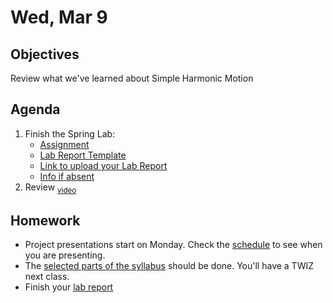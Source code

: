 Wed, Mar 9
=========    

 Objectives  
------------  
Review what we've learned about Simple Harmonic Motion
 
Agenda    
---------    
1. Finish the Spring Lab:
	- [Assignment](https://avon.schoology.com/course/5138386920/materials/gp/5745204550)
	- [Lab Report Template](https://avon.schoology.com/course/5138386920/materials/gp/5745204504)
	- [Link to upload your Lab Report][turnin]
	- [Info if absent](https://avon.schoology.com/page/5745197671)
2. Review <sub>[video](https://avon.schoology.com/course/5138386920/materials/gp/5527386194)</sub>

Homework  
-------------    

- Project presentations start on Monday.  Check the [schedule][sched] to see when you are presenting.
- The [selected parts of the syllabus][syl] should be done.  You'll have a TWIZ next class.
- Finish your [lab report][turnin]
 
[sched]: https://avoncsc-my.sharepoint.com/:x:/g/personal/zjrohrbach_avon-schools_org/ERhuKfM6FuZAu7ceF1RrcTMBOxKzjRD5kdb5vncOwACRwg?e=W4jjF8
[syl]: https://avon.schoology.com/course/5138386920/materials/gp/5737258515
[turnin]: https://avon.schoology.com/assignment/5527386002/

<!--stackedit_data:
eyJoaXN0b3J5IjpbLTMyMzE4Mzg4MywtNTExMzc0OTk4LC04ND
QxODk2MDIsLTEzNjI4NDExMzgsMTA0ODExOTgzNSw5MDE4NTc0
NCwtMTU4MDA4MzU4OSwxMzExNzcwOTI3LDIxMjc3MDkyMzEsLT
E3NzMyNTEwNiwzOTYzNjk1NTAsLTYzNzc2NzcyMCw2NDAxNjQ1
OTYsNTQ2MjU1OTM2LC0xNzMwMzgzMTc0LDE4NTMzMzE3MzksMT
g2MzkyMzA2OSwyMTAwNjAzMzY2LC0xMTk1NjM0MjEzLC0xNjY0
NDc4ODk5XX0=
-->